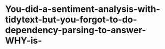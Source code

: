 # You-did-a-sentiment-analysis-with-tidytext-but-you-forgot-to-do-dependency-parsing-to-answer-WHY-is-